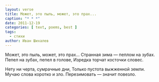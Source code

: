 ```yaml
---
layout: verse
title: Может, это пыль, может, это прах...
caption: "* * *"
date: 2011-12-19
categories: [ text, poems, best ]
tags:
  - стихи
author: Иван Шихалев
---
```

Может, это пыль, может, это прах...
Странная зима — пеплом на зубах.
Пепел на зубах, пепел в голове,
Изредка торчат косточки словес.

Нету ни черта, сумрачные дни,
Только пустота выжженной земли.
Мучаю слова коротко и зло.
Перезимовать — значит повезло.
